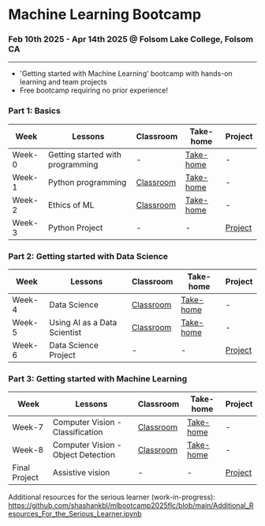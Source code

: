 # Machine Learning Bootcamp
### Feb 10th 2025 - Apr 14th 2025 @ Folsom Lake College, Folsom CA
---
- 'Getting started with Machine Learning' bootcamp with hands-on learning and team projects
- Free bootcamp requiring no prior experience!

### Part 1: Basics
| Week | Lessons | Classroom | Take-home | Project |
|----|----|----|----|----|
| Week-0 | Getting started with programming | - | [Take-home](https://github.com/shashankbl/mlbootcamp2025flc/blob/main/1_Basics_GettingStartedWithProgramming.ipynb) | - |
| Week-1 | Python programming | [Classroom](https://github.com/shashankbl/mlbootcamp2025flc/blob/main/2_Basics_PythonProgramming.ipynb) | [Take-home](https://github.com/shashankbl/mlbootcamp2025flc/blob/main/2_Basics_PythonProgramming_Takehome.ipynb) | - |
| Week-2 | Ethics of ML | [Classroom]() | [Take-home]() | - |
| Week-3 | Python Project | - | - | [Project]() |


### Part 2: Getting started with Data Science
| Week | Lessons | Classroom | Take-home | Project |
|----|----|----|----|----|
| Week-4 | Data Science | [Classroom]() | [Take-home]() | - |
| Week-5 | Using AI as a Data Scientist | [Classroom]() | [Take-home]() | - |
| Week-6 | Data Science Project | - | - | [Project]() |


### Part 3: Getting started with Machine Learning
| Week | Lessons | Classroom | Take-home | Project |
|----|----|----|----|----|
| Week-7 | Computer Vision - Classification | [Classroom]() | [Take-home]() | - |
| Week-8 | Computer Vision - Object Detection | [Classroom]() | [Take-home]() | - |
| Final Project | Assistive vision | - | - | [Project]() |


Additional resources for the serious learner (work-in-progress):
https://github.com/shashankbl/mlbootcamp2025flc/blob/main/Additional_Resources_For_the_Serious_Learner.ipynb
